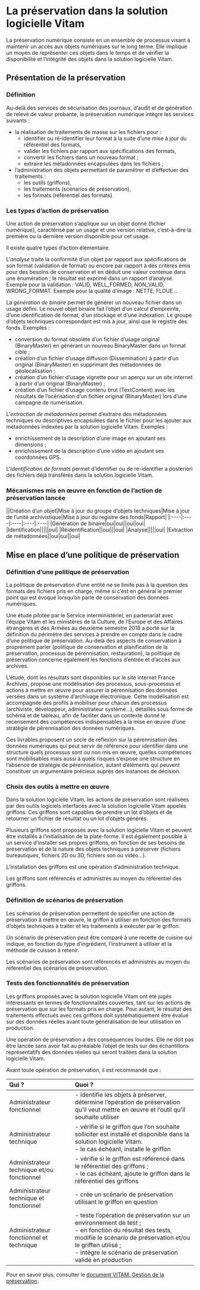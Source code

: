 La préservation dans la solution logicielle Vitam
===

La préservation numérique consiste en un ensemble de processus visant à maintenir un accès aux objets numériques sur le long terme. Elle implique un moyen de représenter ces objets dans le temps et de vérifier la disponibilité et l’intégrité des objets dans la solution logicielle Vitam.


Présentation de la préservation
---
### Définition
Au-delà des services de sécurisation des journaux, d’audit et de génération de relevé de valeur probante, la préservation numérique intègre les services suivants :
- la réalisation de traitements de masse sur les fichiers pour :
    - identifier ou ré-identifier leur format à la suite d’une mise à jour du référentiel des formats,
    - valider les fichiers par rapport aux spécifications des formats,
    - convertir les fichiers dans un nouveau format ;
    - extraire les métadonnées encapsulées dans les fichiers ;
- l’administration des objets permettant de paramétrer et d’effectuer des traitements :
    - les outils (griffons),
    - les traitements (scénarios de préservation),
    - les formats (référentiel des formats)


### Les types d’action de préservation
Une action de préservation s’applique sur un objet donné (fichier numérique), caractérisé par un usage et une version relative, c’est-à-dire la première ou la dernière version disponible pour cet usage.

Il existe quatre types d’action élémentaire.

L’*analyse* traite la conformité d’un objet par rapport aux spécifications de son format (validation de format) ou encore par rapport à des critères émis pour des besoins de conservation et en déduit une valeur  contenue dans une énumération ; le résultat est exprimé dans un rapport d’analyse.
Exemple pour la validation : VALID, WELL_FORMED, NON_VALID, WRONG_FORMAT.
Exemple pour la qualité d’image : NETTE, FLOUE…

La *génération de binaire* permet de générer un nouveau fichier dans un usage défini. Le nouvel objet binaire fait l’objet d’un calcul d’empreinte, d’une identification de format, d’un stockage et d’une indexation. Le groupe d’objets techniques correspondant est mis à jour, ainsi que le registre des fonds.
Exemples :
- conversion du format obsolète d’un fichier d’usage original (BinaryMaster) en générant un nouveau BinaryMaster dans un format cible ;
- création d’un fichier d’usage diffusion (Dissemination) à partir d’un original (BinaryMaster) en supprimant des métadonnées de géolocalisation ;
- création d’un fichier d’usage vignette pour un aperçu sur un site internet à partir d’un original (BinaryMaster) ;
- création d’un fichier d’usage contenu brut (TextContent) avec les résultats de l’océrisation d’un fichier original (BinaryMaster) lors d’une campagne de numérisation.

L’*extraction de métadonnées* permet d’extraire des métadonnées techniques ou descriptives encapsulées dans le fichier pour les ajouter aux métadonnées indexées par la solution logicielle Vitam.
Exemples :
- enrichissement de la description d’une image en ajoutant ses dimensions ;
- enrichissement de la description d’une vidéo en ajoutant ses coordonnées GPS.

L’*identification de formats* permet d’identifier ou de ré-identifier a posteriori des fichiers déjà transférés dans la solution logicielle Vitam.


### Mécanismes mis en œuvre en fonction de l’action de préservation lancée

||Création d’un objet|Mise à jour du groupe d’objets techniques|Mise à jour de l’unité archivistique|Mise à jour du registre des fonds|Rapport|
|:----|:----|:----|:----|:----|
|Génération de binaire|oui|oui||oui|oui|
|Identification|||||oui|
|Réidentification||oui|||oui|
|Analyse|||||oui|
|Extraction de métadonnées||oui|oui||oui|


Mise en place d’une politique de préservation
---
### Définition d’une politique de préservation
La politique de préservation d’une entité ne se limite pas à la question des formats des fichiers pris en charge, même si c’est en général le premier point qui est évoqué lorsqu’on parle de conservation des données numériques.

Une étude pilotée par le Service interministériel, en partenariat avec l’équipe Vitam et les ministères de la Culture, de l’Europe et des Affaires étrangères et des Armées au deuxième semestre 2018 a porté sur la définition du périmètre des services à prendre en compte dans le cadre d’une politique de préservation. Au-delà des aspects de conservation à proprement parler (politique de conservation et planification de la préservation, processus de pérennisation, restauration), la politique de préservation concerne également les fonctions d’entrée et d’accès aux archives.

L’étude, dont les résultats sont disponibles sur le site internet France Archives, propose une modélisation des processus, sous-processus et actions à mettre en œuvre pour assurer la pérennisation des données versées dans un système d’archivage électronique. Cette modélisation est accompagnée des profils à mobiliser pour chacun des processus (archiviste, développeur, administrateur système…), détaillés sous forme de schéma et de tableau, afin de faciliter dans un contexte donné le recensement des compétences indispensables à la mise en œuvre d’une stratégie de pérennisation des données numériques.

Ces livrables proposent un socle de réflexion sur la pérennisation des données numériques qui peut servir de référence pour identifier dans une structure quels processus sont ou non mis en œuvre, quelles compétences sont mobilisables mais aussi à quels risques s’expose une structure en l’absence de stratégie de pérennisation, autant d’éléments qui peuvent constituer un argumentaire précieux auprès des instances de décision.


### Choix des outils à mettre en œuvre
Dans la solution logicielle Vitam, les actions de préservation sont réalisées par des outils logiciels interfacés avec la solution logicielle Vitam appelés griffons. Ces griffons sont capables de prendre un lot d’objets et de retourner un fichier de résultat ou un lot d’objets générés.

Plusieurs griffons sont proposés avec la solution logicielle Vitam et peuvent être installés à l’initialisation de la plate-forme. Il est également possible à un service d’installer ses propres griffons, en fonction de ses besoins de préservation et de la nature des objets techniques à préserver (fichiers bureautiques, fichiers 2D ou 3D, fichiers son ou vidéo…).

L’installation des griffons est une opération d’administration technique.

Les griffons sont référencés et administrés au moyen du référentiel des griffons.


### Définition de scénarios de préservation
Les scénarios de préservation permettent de spécifier une action de préservation à mettre en œuvre, le griffon à utiliser en fonction des formats d’objets techniques à traiter et les traitements à exécuter par le griffon.

Un scénario de préservation peut être comparé à une recette de cuisine qui indique, en fonction du type d’ingrédient, l’instrument à utiliser et la méthode de cuisson à retenir.

Les scénarios de préservation sont référencés et administrés au moyen du référentiel des scénarios de préservation.


### Tests des fonctionnalités de préservation
Les griffons proposés avec la solution logicielle Vitam ont été jugés intéressants en termes de fonctionnalités couvertes, tant sur les actions de préservation que sur les formats pris en charge. Pour autant, le résultat des traitements effectués avec ces griffons doit systématiquement être évalué sur des données réelles avant toute généralisation de leur utilisation en production.

Une opération de préservation a des conséquences lourdes. Elle ne doit pas être lancée sans avoir fait au préalable l’objet de tests sur des échantillons représentatifs des données réelles qui seront traitées dans la solution logicielle Vitam.

Avant toute opération de préservation, il est recommandé que : 

|Qui ?|Quoi ?|
|:----|:----|
|Administrateur fonctionnel|- identifie les objets à préserver, détermine l’opération de préservation qu’il veut mettre en œuvre et l’outil qu’il souhaite utiliser|
|Administrateur technique|- vérifie si le griffon que l’on souhaite solliciter est installé et disponible dans la solution logicielle Vitam.<br>- le cas échéant, installe le griffon|
|Administrateur technique et/ou fonctionnel|- vérifie si le griffon est référencé dans le référentiel des griffons ;<br>- le cas échéant, ajoute le griffon dans le référentiel des griffons|
|Administrateur technique et fonctionnel|- crée un scénario de préservation utilisant le griffon en question|
|Administrateur fonctionnel et technique|- teste l’opération de préservation sur un environnement de test ;<br>- en fonction du résultat des tests, modifie le scénario de préservation et/ou le griffon utilisé ;<br>- intègre le scénario de préservation validé en production|


Pour en savoir plus, consulter le [document VITAM. Gestion de la préservation](./preservation.md).